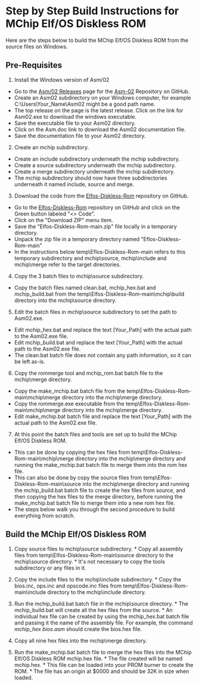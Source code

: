 # Step by Step Build Instructions for MChip Elf/OS Diskless ROM

Here are the steps below to build the MChip Elf/OS Diskless ROM from the source files on Windows.

Pre-Requisites
--------------
1. Install the Windows version of Asm/02
  * Go to the [Asm/02 Releases](https://github.com/fourstix/Asm-02/releases) page for the [Asm-02](https://github.com/fourstix/Asm-02) Repository on GitHub.
  * Create an Asm02 subdirectory on your Windows computer, for example C:\\Users\\Your_Name\\Asm02 might be a good path name.
  * The top release on the page is the latest release. Click on the link for Asm02.exe to download the windows executable.
  * Save the executable file to your Asm02 directory. 
  * Click on the Asm.doc link to download the Asm02 documentation file.
  * Save the documentation file to your Asm02 directory.
   
2. Create an mchip subdirectory.
  * Create an include subdirectory underneath the mchip subdirectory.
  * Create a source subdirectory underneath the mchip subdirectory.
  * Create a merge subdirectory underneath the mchip subdirectory.
  * The mchip subdirectory should now have three subdirectories underneath it named include, source and merge. 
  
3. Download the code from the [Elfos-Diskless-Rom](https://github.com/fourstix/Elfos-Diskless-Rom) repository on GitHub.
  * Go to the [Elfos-Diskless-Rom](https://github.com/fourstix/Elfos-Diskless-Rom) repository on GitHub and click on the Green button labeled "<> Code".
  * Click on the "Download ZIP" menu item.
  * Save the "Elfos-Diskless-Rom-main.zip" file locally in a temporary directory.
  * Unpack the zip file in a temporary directory named "Eflos-Diskless-Rom-main"
  * In the instructions below temp\\Eflos-Diskless-Rom-main refers to this temporary subdirectory and mchip\\source, mchip\\include and mchip\\merge refer to the target directories.
   
4. Copy the 3 batch files to mchip\\source subdirectory. 
  * Copy the batch files named clean.bat, mchip_hex.bat and mchip_build.bat from the temp\\Elfos-Diskless-Rom-main\\mchip\\build directory into the mchip\\source directory.
  
5. Edit the batch files in mchip\\source subdirectory to set the path to Asm02.exe.
  * Edit mchip_hex.bat and replace the text [Your_Path] with the actual path to the Asm02.exe file.
  * Edit mchip_build.bat and replace the text [Your_Path] with the actual path to the Asm02.exe file.
  * The clean.bat batch file does not contain any path information, so it can be left as-is.
  
6. Copy the rommerge tool and mchip_rom.bat batch file to the mchip\\merge directory.
  * Copy the make_mchip.bat batch file from the temp\\Elfos-Diskless-Rom-main\\mchip\\merge directory into the mchip\\merge directory.
  * Copy the rommerge.exe executable from the temp\\Elfos-Diskless-Rom-main\\mchip\\merge directory into the mchip\\merge directory.
  * Edit make_mchip.bat batch file and replace the text [Your_Path] with the actual path to the Asm02.exe file.
    
7. At this point the batch files and tools are set up to build the MChip Elf/OS Diskless ROM.  
  * This can be done by copying the hex files from temp\\Elfos-Diskless-Rom-main\\mchip\\merge directory into the mchip\\merge directory and running the make_mchip.bat batch file to merge them into the rom hex file.
  * This can also be done by copy the source files from temp\\Elfos-Diskless-Rom-main\\source into the mchip\\merge directory and running the mchip_build.bat batch file to create the hex files from source, and then copying the hex files to the merge directory, before running the make_mchip.bat batch file to merge them into a new rom hex file.
  * The steps below walk you through the second procedure to build everything from scratch. 
    
Build the MChip Elf/OS Diskless ROM
-----------------------------------

  1. Copy source files to mchip\\source subdirectory. 
    * Copy all assembly files from temp\\Elfos-Diskless-Rom-main\\source directory to the mchip\\source directory. 
    * It's not necessary to copy the tools subdirectory or any files in it.  
    
  2. Copy the include files to the mchip\\include subdirectory. 
    * Copy the bios.inc, ops.inc and opscode.inc files from temp\\Elfos-Diskless-Rom-main\\include directory to the mchip\\include directory. 
    
  3. Run the mchip_build.bat batch file in the mchip\\source directory. 
    * The mchip_build.bat will create all the hex files from the source.
    * An individual hex file can be created by using the mchip_hex.bat batch file and passing it the name of the assembly file.  For example, the command *mchip_hex bios.asm* should create the bios.hex file.  
    
  4. Copy all nine hex files into the mchip\\merge directory. 
  
  5. Run the make_mchip.bat batch file to merge the hex files into the MChip Elf/OS Diskless ROM mchip.hex file. 
    * The file created will be named mchip.hex. 
    * This file can be loaded into your PROM burner to create the ROM. 
    * The file has an origin at $0000 and should be 32K in size when loaded. 
  
  
